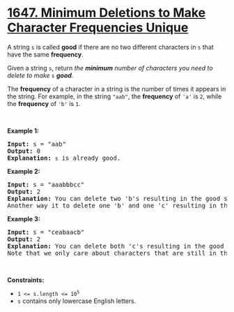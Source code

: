 # [1647. Minimum Deletions to Make Character Frequencies Unique](https://leetcode.com/problems/minimum-deletions-to-make-character-frequencies-unique/)

<div class="xFUwe" data-track-load="description_content"><p>A string <code>s</code> is called <strong>good</strong> if there are no two different characters in <code>s</code> that have the same <strong>frequency</strong>.</p>

<p>Given a string <code>s</code>, return<em> the <strong>minimum</strong> number of characters you need to delete to make </em><code>s</code><em> <strong>good</strong>.</em></p>

<p>The <strong>frequency</strong> of a character in a string is the number of times it appears in the string. For example, in the string <code>"aab"</code>, the <strong>frequency</strong> of <code>'a'</code> is <code>2</code>, while the <strong>frequency</strong> of <code>'b'</code> is <code>1</code>.</p>

<p>&nbsp;</p>
<p><strong class="example">Example 1:</strong></p>

<pre><strong>Input:</strong> s = "aab"
<strong>Output:</strong> 0
<strong>Explanation:</strong> <code>s</code> is already good.
</pre>

<p><strong class="example">Example 2:</strong></p>

<pre><strong>Input:</strong> s = "aaabbbcc"
<strong>Output:</strong> 2
<strong>Explanation:</strong> You can delete two 'b's resulting in the good string "aaabcc".
Another way it to delete one 'b' and one 'c' resulting in the good string "aaabbc".</pre>

<p><strong class="example">Example 3:</strong></p>

<pre><strong>Input:</strong> s = "ceabaacb"
<strong>Output:</strong> 2
<strong>Explanation:</strong> You can delete both 'c's resulting in the good string "eabaab".
Note that we only care about characters that are still in the string at the end (i.e. frequency of 0 is ignored).
</pre>

<p>&nbsp;</p>
<p><strong>Constraints:</strong></p>

<ul>
	<li><code>1 &lt;= s.length &lt;= 10<sup>5</sup></code></li>
	<li><code>s</code>&nbsp;contains only lowercase English letters.</li>
</ul>
</div>